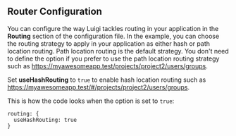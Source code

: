 ## Router Configuration

You can configure the way Luigi tackles routing in your application in the **Routing** section of the configuration file. In the example, you can choose the routing strategy to apply in your application as either hash or path location routing. Path location routing is the default strategy. You don't need to define the option if you prefer to use the path location routing strategy such as https://myawesomeapp.test/projects/project2/users/groups.

Set **useHashRouting** to `true` to enable hash location routing such as https://myawesomeapp.test/#/projects/project2/users/groups.

This is how the code looks when the option is set to `true`:

````
routing: {
  useHashRouting: true
}
````